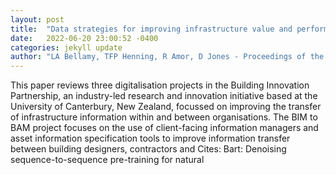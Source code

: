 ```yaml
---
layout: post
title:  "Data strategies for improving infrastructure value and performance"
date:   2022-06-20 23:00:52 -0400
categories: jekyll update
author: "LA Bellamy, TFP Henning, R Amor, D Jones - Proceedings of the , 2022"
---
```

This paper reviews three digitalisation projects in the Building Innovation Partnership, an industry-led research and innovation initiative based at the University of Canterbury, New Zealand, focussed on improving the transfer of infrastructure information within and between organisations. The BIM to BAM project focuses on the use of client-facing information managers and asset information specification tools to improve information transfer between building designers, contractors and 
Cites: Bart: Denoising sequence-to-sequence pre-training for natural